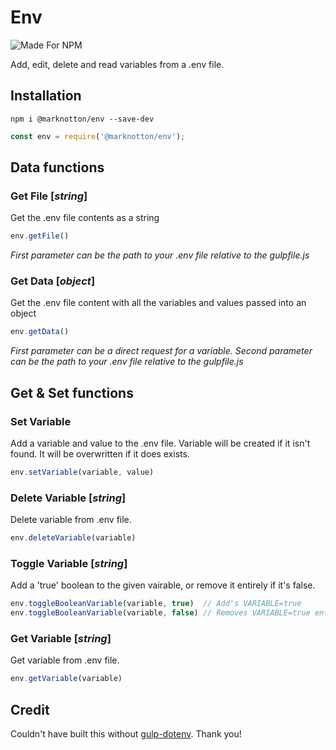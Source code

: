 # Env

![Made For NPM](https://img.shields.io/badge/Made%20for-NPM-orange.svg)

Add, edit, delete and read variables from a .env file.

## Installation
```
npm i @marknotton/env --save-dev
```
```js
const env = require('@marknotton/env');
```

## Data functions

### Get File [*string*]

Get the .env file contents as a string

```js
env.getFile()
```

*First parameter can be the path to your .env file relative to the gulpfile.js*

### Get Data [*object*]

Get the .env file content with all the variables and values passed into an object

```js
env.getData()
```

*First parameter can be a direct request for a variable.*
*Second parameter can be the path to your .env file relative to the gulpfile.js*

## Get & Set functions

### Set Variable

Add a variable and value to the .env file. Variable will be created if it isn't found. It will be overwritten if it does exists.

```js
env.setVariable(variable, value)
```

### Delete Variable [*string*]

Delete variable from .env file.

```js
env.deleteVariable(variable)
```

### Toggle Variable [*string*]

Add a 'true' boolean to the given vairable, or remove it entirely if it's false. 

```js
env.toggleBooleanVariable(variable, true)  // Add's VARIABLE=true 
env.toggleBooleanVariable(variable, false) // Removes VARIABLE=true entirely 
```

### Get Variable [*string*]

Get variable from .env file.

```js
env.getVariable(variable)
```

## Credit
Couldn't have built this without [gulp-dotenv](https://github.com/pine/gulp-dotenv). Thank you!
